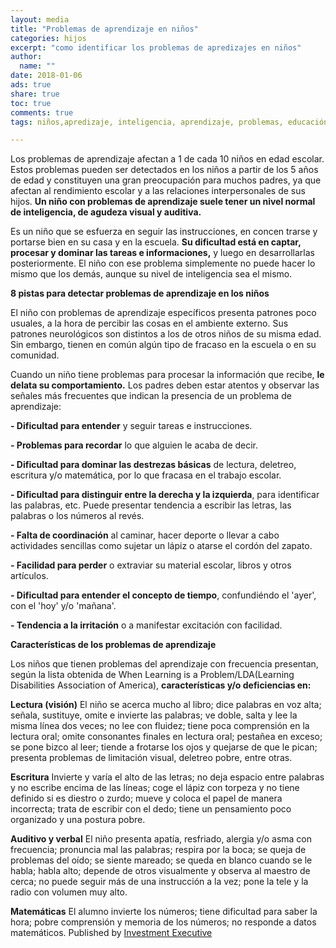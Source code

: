 ```yaml
---
layout: media
title: "Problemas de aprendizaje en niños"
categories: hijos
excerpt: "como identificar los problemas de apredizajes en niños"
author:
  name: ""
date: 2018-01-06
ads: true
share: true
toc: true
comments: true
tags: niños,apredizaje, inteligencia, aprendizaje, problemas, educación, estudio,escritura, lectura, matemáticas, hiperactivo, conducta, autoestima, atención

---
```


Los problemas de aprendizaje afectan a 1 de cada 10 niños en edad escolar. Estos problemas pueden ser detectados en los niños a partir de los 5 años de edad y constituyen una gran preocupación para muchos padres, ya que afectan al rendimiento escolar y a las relaciones interpersonales de sus hijos. **Un niño con problemas de aprendizaje suele tener un nivel normal de inteligencia, de agudeza visual y auditiva.**

Es un niño que se esfuerza en seguir las instrucciones, en concen trarse y portarse bien en su casa y en la escuela. **Su dificultad está en captar, procesar y dominar las tareas e informaciones,** y luego en desarrollarlas posteriormente. El niño con ese problema simplemente no puede hacer lo mismo que los demás, aunque su nivel de inteligencia sea el mismo.


**8 pistas para detectar problemas de aprendizaje en los niños**

El niño con problemas de aprendizaje específicos presenta patrones poco usuales, a la hora de percibir las cosas en el ambiente externo. Sus patrones neurológicos son distintos a los de otros niños de su misma edad. Sin embargo, tienen en común algún tipo de fracaso en la escuela o en su comunidad.

Cuando un niño tiene problemas para procesar la información que recibe, **le delata su comportamiento.** Los padres deben estar atentos y observar las señales más frecuentes que indican la presencia de un problema de aprendizaje:


**- Dificultad para entender** y seguir tareas e instrucciones.

**- Problemas para recordar** lo que alguien le acaba de decir.

**- Dificultad para dominar las destrezas básicas** de lectura, deletreo, escritura y/o matemática, por lo que fracasa en el trabajo escolar.

**- Dificultad para distinguir entre la derecha y la izquierda**, para identificar las palabras, etc. Puede presentar tendencia a escribir las letras, las palabras o los números al revés.

**- Falta de coordinación** al caminar, hacer deporte o llevar a cabo actividades sencillas como sujetar un lápiz o atarse el cordón del zapato.

**- Facilidad para perder** o extraviar su material escolar, libros y otros artículos.

**- Dificultad para entender el concepto de tiempo**, confundiéndo el 'ayer', con el 'hoy' y/o 'mañana'.

**- Tendencia a la irritación** o a manifestar excitación con facilidad.

**Características de los problemas de aprendizaje**

Los niños que tienen problemas del aprendizaje con frecuencia presentan, según la lista obtenida de When Learning is a Problem/LDA(Learning Disabilities Association of America), **características y/o deficiencias en:**

**Lectura (visión)** El niño se acerca mucho al libro; dice palabras en voz alta; señala, sustituye, omite e invierte las palabras; ve doble, salta y lee la misma línea dos veces; no lee con fluidez; tiene poca comprensión en la lectura oral; omite consonantes finales en lectura oral; pestañea en exceso; se pone bizco al leer; tiende a frotarse los ojos y quejarse de que le pican; presenta problemas de limitación visual, deletreo pobre, entre otras.

**Escritura** Invierte y varía el alto de las letras; no deja espacio entre palabras y no escribe encima de las líneas; coge el lápiz con torpeza y no tiene definido si es diestro o zurdo; mueve y coloca el papel de manera incorrecta; trata de escribir con el dedo; tiene un pensamiento poco organizado y una postura pobre.

**Auditivo y verbal** El niño presenta apatía, resfriado, alergia y/o asma con frecuencia; pronuncia mal las palabras; respira por la boca; se queja de problemas del oído; se siente mareado; se queda en blanco cuando se le habla; habla alto; depende de otros visualmente y observa al maestro de cerca; no puede seguir más de una instrucción a la vez; pone la tele y la radio con volumen muy alto.

**Matemáticas** El alumno invierte los números; tiene dificultad para saber la hora; pobre comprensión y memoria de los números; no responde a datos matemáticos.
Published by [Investment Executive](http://www.investmentexecutive.com/-/five-ways-to-improve-your-productivity)
